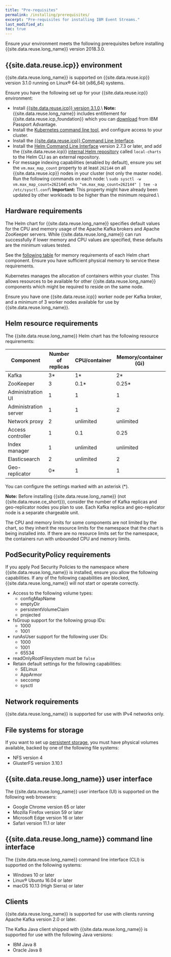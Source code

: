 ```yaml
---
title: "Pre-requisites"
permalink: /installing/prerequisites/
excerpt: "Pre-requisites for installing IBM Event Streams."
last_modified_at:
toc: true
---
```


Ensure your environment meets the following prerequisites before installing {{site.data.reuse.long_name}} version 2018.3.0.

## {{site.data.reuse.icp}} environment

{{site.data.reuse.long_name}} is supported on {{site.data.reuse.icp}} version 3.1.0 running on Linux® 64-bit (x86_64) systems.

Ensure you have the following set up for your {{site.data.reuse.icp}} environment:
  * Install [{{site.data.reuse.icp}} version 3.1.0](https://www.ibm.com/support/knowledgecenter/SSBS6K_3.1.0/installing/installing.html).\\
    **Note:** {{site.data.reuse.long_name}} includes entitlement for {{site.data.reuse.icp_foundation}} which you can [download](../downloading) from IBM Passport Advantage.
  * Install the [Kubernetes command line tool](https://www.ibm.com/support/knowledgecenter/SSBS6K_3.1.0/manage_cluster/cfc_cli.html), and configure access to your cluster.
  * Install the [{{site.data.reuse.icp}} Command Line Interface](https://www.ibm.com/support/knowledgecenter/en/SSBS6K_3.1.0/manage_cluster/install_cli.html).
  * Install the [Helm Command Line Interface](https://www.ibm.com/support/knowledgecenter/en/SSBS6K_3.1.0/app_center/create_helm_cli.html) version 2.7.3 or later, and add the {{site.data.reuse.icp}} [internal Helm repository](https://www.ibm.com/support/knowledgecenter/en/SSBS6K_3.1.0/app_center/add_int_helm_repo_to_cli.html) called `local-charts` to the Helm CLI as an external repository.
  * For message indexing capabilities (enabled by default), ensure you set the `vm.max_map_count` property to at least `262144` on all {{site.data.reuse.icp}} nodes in your cluster (not only the master node). Run the following commands on each node: \\
    `sudo sysctl -w vm.max_map_count=262144`\\
    `echo "vm.max_map_count=262144" | tee -a /etc/sysctl.conf`\\
    **Important:** This property might have already been updated by other workloads to be higher than the minimum required.\\

## Hardware requirements

The Helm chart for {{site.data.reuse.long_name}} specifies default values for the CPU and memory usage of the Apache Kafka brokers and Apache ZooKeeper servers. While {{site.data.reuse.long_name}} can run successfully if lower memory and CPU values are specified, these defaults are the minimum values tested.

See the [following table](#helm-resource-requirements) for memory requirements of each Helm chart component. Ensure you have sufficient physical memory to service these requirements.

Kubernetes manages the allocation of containers within your cluster. This allows resources to be available for other {{site.data.reuse.long_name}} components which might be required to reside on the same node.

Ensure you have one {{site.data.reuse.icp}} worker node per Kafka broker, and a minimum of 3 worker nodes available for use by {{site.data.reuse.long_name}}.

## Helm resource requirements

The {{site.data.reuse.long_name}} Helm chart has the following resource requirements:

Component  | Number of replicas  | CPU/container  | Memory/container (Gi)
--|---|---|--
Kafka  | 3*  | 1*  | 2*
ZooKeeper  | 3  | 0.1*  | 0.25*
Administration UI  | 1  | 1  | 1
Administration server  | 1  | 1  | 2
Network proxy  | 2  | unlimited  | unlimited
Access controller  | 1  | 0.1  | 0.25
Index manager  | 1  | unlimited  | unlimited
Elasticsearch  | 2  | unlimited  | 2
Geo-replicator  | 0*  | 1  | 1

You can configure the settings marked with an asterisk (*).

**Note:** Before installing {{site.data.reuse.long_name}} (not {{site.data.reuse.ce_short}}), consider the number of Kafka replicas and geo-replicator nodes you plan to use. Each Kafka replica and geo-replicator node is a separate chargeable unit.

The CPU and memory limits for some components are not limited by the chart, so they inherit the resource limits for the namespace that the chart is being installed into. If there are no resource limits set for the namespace, the containers run with unbounded CPU and memory limits.

## PodSecurityPolicy requirements

If you apply Pod Security Policies to the namespace where {{site.data.reuse.long_name}} is installed, ensure you allow the following capabilities. If any of the following capabilities are blocked, {{site.data.reuse.long_name}} will not start or operate correctly.

- Access to the following volume types:
  - configMapName
  - emptyDir
  - persistentVolumeClaim
  - projected
- fsGroup support for the following group IDs:
  - 1000
  - 1001
- runAsUser support for the following user IDs:
  - 1000
  - 1001
  - 65534
- readOnlyRootFilesystem must be `false`
- Retain default settings for the following capabilities:
  - SELinux
  - AppArmor
  - seccomp
  - sysctl

## Network requirements

{{site.data.reuse.long_name}} is supported for use with IPv4 networks only.

## File systems for storage

If you want to set up [persistent storage](../planning/#persistent-storage), you must have physical volumes available, backed by one of the following file systems:
- NFS version 4
- GlusterFS version 3.10.1

## {{site.data.reuse.long_name}} user interface

The {{site.data.reuse.long_name}} user interface (UI) is supported on the following web browsers:

*   Google Chrome version 65 or later
*   Mozilla Firefox version 59 or later
*   Microsoft Edge version 16 or later
*   Safari version 11.1 or later

## {{site.data.reuse.long_name}} command line interface

The {{site.data.reuse.long_name}} command line interface (CLI) is supported on the following systems:

*   Windows 10 or later
*   Linux® Ubuntu 16.04 or later
*   macOS 10.13 (High Sierra) or later

## Clients

{{site.data.reuse.long_name}} is supported for use with clients running Apache Kafka version 2.0 or later.

The Kafka Java client shipped with {{site.data.reuse.long_name}} is supported for use with the following Java versions:

*   IBM Java 8
*   Oracle Java 8
